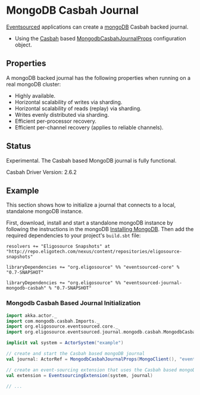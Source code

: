 # MongoDB Casbah Journal

[Eventsourced](https://github.com/eligosource/eventsourced) applications can create a [mongoDB](http://www.mongodb.org/) Casbah backed journal.

- Using the [Casbah](http://api.mongodb.org/scala/casbah/2.0/) based [MongodbCasbahJournalProps](http://eligosource.github.com/eventsourced/api/snapshot/#org.eligosource.eventsourced.journal.mongodb.casbah.MongodbCasbahJournalProps) configuration object.

## Properties

A mongoDB backed journal has the following properties when running on a real mongoDB cluster:

- Highly available.
- Horizontal scalability of writes via sharding.
- Horizontal scalability of reads (replay) via sharding.
- Writes evenly distributed via sharding.
- Efficient per-processor recovery.
- Efficient per-channel recovery (applies to reliable channels).

## Status

Experimental. The Casbah based MongoDB journal is fully functional.

Casbah Driver Version: 2.6.2

## Example

This section shows how to initialize a journal that connects to a local, standalone mongoDB instance.

First, download, install and start a standalone mongoDB instance by following the instructions in the mongoDB [Installing MongoDB](http://docs.mongodb.org/manual/installation/). Then add the required dependencies to your project's `build.sbt` file:

    resolvers += "Eligosource Snapshots" at "http://repo.eligotech.com/nexus/content/repositories/eligosource-snapshots"

    libraryDependencies += "org.eligosource" %% "eventsourced-core" % "0.7-SNAPSHOT"

    libraryDependencies += "org.eligosource" %% "eventsourced-journal-mongodb-casbah" % "0.7-SNAPSHOT"

### Mongodb Casbah Based Journal Initialization

```scala
import akka.actor._
import com.mongodb.casbah.Imports._
import org.eligosource.eventsourced.core._
import org.eligosource.eventsourced.journal.mongodb.casbah.MongodbCasbahJournalProps

implicit val system = ActorSystem("example")

// create and start the Casbah based mongoDB journal
val journal: ActorRef = MongodbCasbahJournalProps(MongoClient(), "eventsourced", "event").createJournal

// create an event-sourcing extension that uses the Casbah based mongoDB journal
val extension = EventsourcingExtension(system, journal)

// ...
```